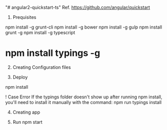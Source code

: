 "# angular2-quickstart-ts" 
Ref. https://github.com/angular/quickstart

1) Prequisites

npm install -g grunt-cli
npm install -g bower
npm install -g gulp
npm install grunt -g
npm  install -g typescript
# npm install typings -g

2) Creating Configuration files

3) Deploy

npm install

! Case Error
If the typings folder doesn't show up after running npm install, you'll need to install it manually with the command:
npm run typings install

4) Creating app

5)  Run
npm start

